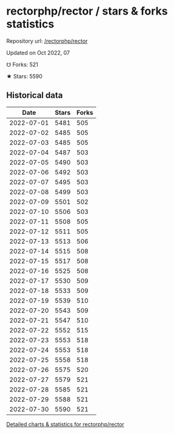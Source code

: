 # rectorphp/rector / stars & forks statistics

Repository url: [/rectorphp/rector](https://github.com/rectorphp/rector)

Updated on Oct 2022, 07

☋ Forks: 521

★ Stars: 5590

## Historical data
| Date | Stars | Forks |
|------|-------|-------|
| 2022-07-01 | 5481 | 505 | 
| 2022-07-02 | 5485 | 505 | 
| 2022-07-03 | 5485 | 505 | 
| 2022-07-04 | 5487 | 503 | 
| 2022-07-05 | 5490 | 503 | 
| 2022-07-06 | 5492 | 503 | 
| 2022-07-07 | 5495 | 503 | 
| 2022-07-08 | 5499 | 503 | 
| 2022-07-09 | 5501 | 502 | 
| 2022-07-10 | 5506 | 503 | 
| 2022-07-11 | 5508 | 505 | 
| 2022-07-12 | 5511 | 505 | 
| 2022-07-13 | 5513 | 506 | 
| 2022-07-14 | 5515 | 508 | 
| 2022-07-15 | 5517 | 508 | 
| 2022-07-16 | 5525 | 508 | 
| 2022-07-17 | 5530 | 509 | 
| 2022-07-18 | 5533 | 509 | 
| 2022-07-19 | 5539 | 510 | 
| 2022-07-20 | 5543 | 509 | 
| 2022-07-21 | 5547 | 510 | 
| 2022-07-22 | 5552 | 515 | 
| 2022-07-23 | 5553 | 518 | 
| 2022-07-24 | 5553 | 518 | 
| 2022-07-25 | 5558 | 518 | 
| 2022-07-26 | 5575 | 520 | 
| 2022-07-27 | 5579 | 521 | 
| 2022-07-28 | 5585 | 521 | 
| 2022-07-29 | 5588 | 521 | 
| 2022-07-30 | 5590 | 521 | 


[Detailed charts & statistics for rectorphp/rector](https://reviewgithub.com/rep/rectorphp/rector)
